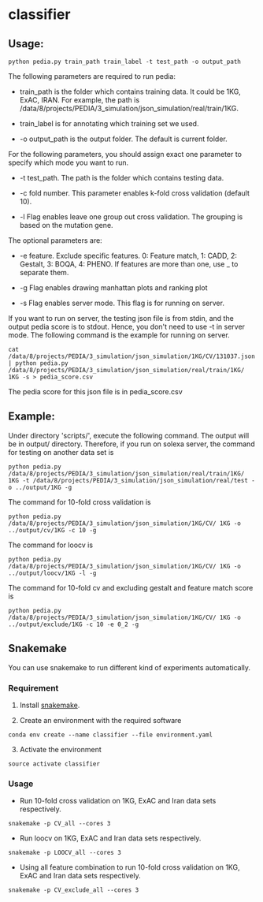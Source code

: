 # classifier
## Usage:
```
python pedia.py train_path train_label -t test_path -o output_path
```

The following parameters are required to run pedia:

* train_path is the folder which contains training data. It could be 1KG, ExAC, IRAN.
For example, the path is /data/8/projects/PEDIA/3_simulation/json_simulation/real/train/1KG.

* train_label is for annotating which training set we used.

* -o output_path is the output folder. The default is current folder.

For the following parameters, you should assign exact one parameter to specify which mode you want to run.

* -t test_path. The path is the folder which contains testing data.

* -c fold number. This parameter enables k-fold cross validation (default 10).

* -l Flag enables leave one group out cross validation. The grouping is based on the mutation gene.

The optional parameters are:

* -e feature. Exclude specific features. 0: Feature match, 1: CADD, 2: Gestalt, 3: BOQA, 4: PHENO. If features are more than one, use _ to separate them.

* -g Flag enables drawing manhattan plots and ranking plot

* -s Flag enables server mode. This flag is for running on server.

If you want to run on server, the testing json file is from stdin, and the output pedia score is to stdout.
Hence, you don't need to use -t in server mode. The following command is the example for running on server.
```
cat /data/8/projects/PEDIA/3_simulation/json_simulation/1KG/CV/131037.json | python pedia.py /data/8/projects/PEDIA/3_simulation/json_simulation/real/train/1KG/ 1KG -s > pedia_score.csv
```
The pedia score for this json file is in pedia_score.csv


## Example:
Under directory 'scripts/', execute the following command. The output will be in output/ 
directory.
Therefore, if you run on solexa server, the command for testing on another data set is
```
python pedia.py /data/8/projects/PEDIA/3_simulation/json_simulation/real/train/1KG/ 1KG -t /data/8/projects/PEDIA/3_simulation/json_simulation/real/test -o ../output/1KG -g
```
The command for 10-fold cross validation is
```
python pedia.py /data/8/projects/PEDIA/3_simulation/json_simulation/1KG/CV/ 1KG -o ../output/cv/1KG -c 10 -g
```
The command for loocv is
```
python pedia.py /data/8/projects/PEDIA/3_simulation/json_simulation/1KG/CV/ 1KG -o ../output/loocv/1KG -l -g
```
The command for 10-fold cv and excluding gestalt and feature match score is
```
python pedia.py /data/8/projects/PEDIA/3_simulation/json_simulation/1KG/CV/ 1KG -o ../output/exclude/1KG -c 10 -e 0_2 -g
```

## Snakemake

You can use snakemake to run different kind of experiments automatically.

### Requirement

1. Install [snakemake](https://snakemake.readthedocs.io/en/stable/getting_started/installation.html). 

2. Create an environment with the required software
```
conda env create --name classifier --file environment.yaml
```

3. Activate the environment
```
source activate classifier
```

### Usage
* Run 10-fold cross validation on 1KG, ExAC and Iran data sets respectively.
```
snakemake -p CV_all --cores 3
```

* Run loocv on 1KG, ExAC and Iran data sets respectively.
```
snakemake -p LOOCV_all --cores 3
```

* Using all feature combination to run 10-fold cross validation on 1KG, ExAC and Iran data sets respectively.
```
snakemake -p CV_exclude_all --cores 3
```
